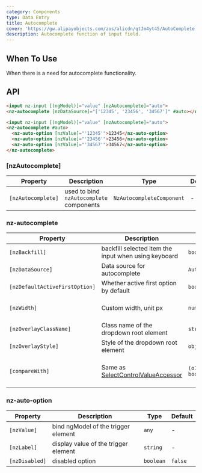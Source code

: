 ```yaml
---
category: Components
type: Data Entry
title: Autocomplete
cover: 'https://gw.alipayobjects.com/zos/alicdn/qtJm4yt45/AutoComplete.svg'
description: Autocomplete function of input field.
---
```



## When To Use

When there is a need for autocomplete functionality.


## API

```html
<input nz-input [(ngModel)]="value" [nzAutocomplete]="auto">
<nz-autocomplete [nzDataSource]="['12345', '23456', '34567']" #auto></nz-autocomplete>
```

```html
<input nz-input [(ngModel)]="value" [nzAutocomplete]="auto">
<nz-autocomplete #auto>
  <nz-auto-option [nzValue]="'12345'">12345</nz-auto-option>
  <nz-auto-option [nzValue]="'23456'">23456</nz-auto-option>
  <nz-auto-option [nzValue]="'34567'">34567</nz-auto-option>
</nz-autocomplete>
```

### [nzAutocomplete]

| Property           | Description                              | Type                      | Default |
| ------------------ | ---------------------------------------- | ------------------------- | ------- |
| `[nzAutocomplete]` | used to bind `nzAutocomplete` components | `NzAutocompleteComponent` | -       |

### nz-autocomplete

| Property                       | Description                                                                                    | Type                            | Default                         |
| ------------------------------ | ---------------------------------------------------------------------------------------------- | ------------------------------- | ------------------------------- |
| `[nzBackfill]`                 | backfill selected item the input when using keyboard                                           | `boolean`                       | `false`                         |
| `[nzDataSource]`               | Data source for autocomplete                                                                   | `AutocompleteDataSource`        | -                               |
| `[nzDefaultActiveFirstOption]` | Whether active first option by default                                                         | `boolean`                       | `true`                          |
| `[nzWidth]`                    | Custom width, unit px                                                                          | `number`                        | trigger element width           |
| `[nzOverlayClassName]`         | Class name of the dropdown root element                                                        | `string`                        | -                               |
| `[nzOverlayStyle]`             | Style of the dropdown root element                                                             | `object`                        | -                               |
| `[compareWith]`                | Same as [SelectControlValueAccessor](https://angular.dev/api/forms/SelectControlValueAccessor) | `(o1: any, o2: any) => boolean` | `(o1: any, o2: any) => o1===o2` |

### nz-auto-option

| Property       | Description                          | Type      | Default |
| -------------- | ------------------------------------ | --------- | ------- |
| `[nzValue]`    | bind ngModel of the trigger element  | `any`     | -       |
| `[nzLabel]`    | display value of the trigger element | `string`  | -       |
| `[nzDisabled]` | disabled option                      | `boolean` | `false` |
